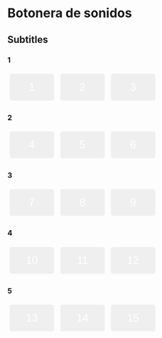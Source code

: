 <!DOCTYPE html>
<html>
<head>
  <title>Botonera de sonidos</title>
  <link rel="stylesheet" href="https://primer.github.io/css/0.2.0/build.css">
  <style>
    /* CSS styles for buttons */
    .numbered-button {
      font-size: 24px; /* set the font size */
      width: 100px; /* set the width */
      height: 60px; /* set the height */
      margin: 5px; /* add margin between buttons */
      color: #fff; /* set the text color */
      border: none; /* remove button borders */
      border-radius: 5px; /* add border radius for rounded edges */
    }
  </style>
  <script>
    // JavaScript code to play sounds when buttons are clicked
    function playSound(soundFile) {
      // Add your code to play the sound file here
    }
  </script>
</head>
<body>
  <h1>Botonera de sonidos</h1>
  
  <h2>Subtitles</h2>
  <div>
    <h3>1</h3>
    <button id="button1" class="numbered-button">1</button>
    <button id="button2" class="numbered-button">2</button>
    <button id="button3" class="numbered-button">3</button>
  </div>
  
  <div>
    <h3>2</h3>
    <button id="button4" class="numbered-button">4</button>
    <button id="button5" class="numbered-button">5</button>
    <button id="button6" class="numbered-button">6</button>
  </div>
  
  <div>
    <h3>3</h3>
    <button id="button7" class="numbered-button">7</button>
    <button id="button8" class="numbered-button">8</button>
    <button id="button9" class="numbered-button">9</button>
  </div>
  
  <div>
    <h3>4</h3>
    <button id="button10" class="numbered-button">10</button>
    <button id="button11" class="numbered-button">11</button>
    <button id="button12" class="numbered-button">12</button>
  </div>
  
  <div>
    <h3>5</h3>
    <button id="button13" class="numbered-button">13</button>
    <button id="button14" class="numbered-button">14</button>
    <button id="button15" class="numbered-button">15</button>
  </div>
  
  <script src="https://primer.github.io/js/0.2.0/build.js"></script>
</body>
</html>


